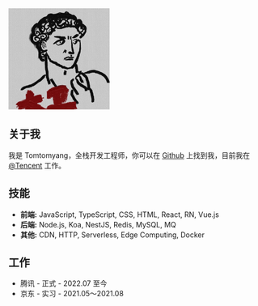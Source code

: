 <img src='./image/profile.jpeg' alt='Tomtomyang 个人资料图片' width='200'/>

## 关于我

我是 Tomtomyang，全栈开发工程师，你可以在 [Github](https://github.com/tomtomyang) 上找到我，目前我在 [@Tencent](https://github.com/Tencent) 工作。

## 技能
- **前端:** JavaScript, TypeScript, CSS, HTML, React, RN, Vue.js
- **后端:** Node.js, Koa, NestJS, Redis, MySQL, MQ
- **其他:** CDN, HTTP, Serverless, Edge Computing, Docker

## 工作
- 腾讯 - 正式 - 2022.07 至今
- 京东 - 实习 - 2021.05～2021.08
